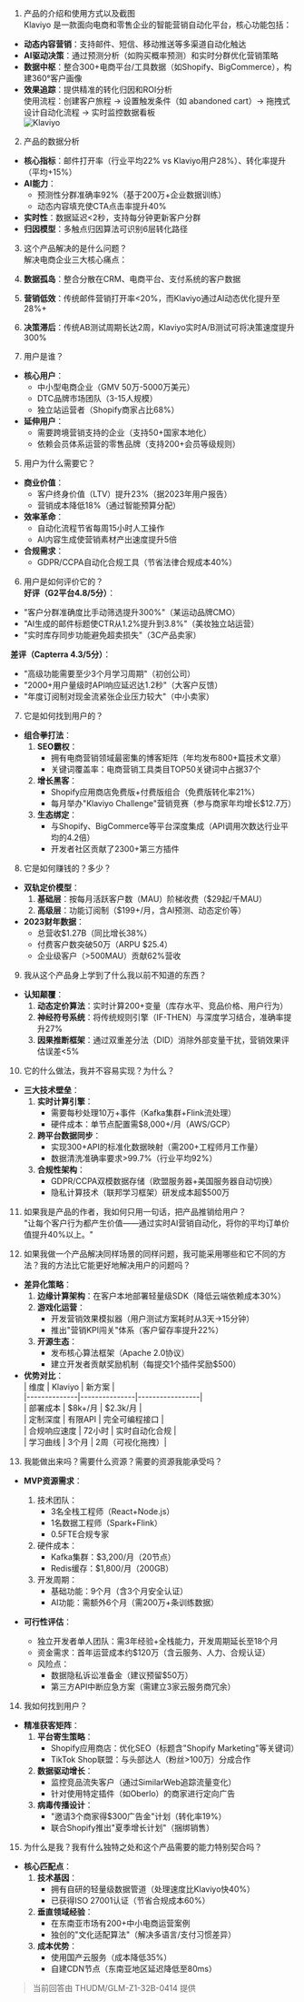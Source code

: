 
1. 产品的介绍和使用方式以及截图  
Klaviyo 是一款面向电商和零售企业的智能营销自动化平台，核心功能包括：  
- **动态内容营销**：支持邮件、短信、移动推送等多渠道自动化触达  
- **AI驱动决策**：通过预测分析（如购买概率预测）和实时分群优化营销策略  
- **数据中枢**：整合300+电商平台/工具数据（如Shopify、BigCommerce），构建360°客户画像  
- **效果追踪**：提供精准的转化归因和ROI分析  
使用流程：创建客户旅程 → 设置触发条件（如 abandoned cart）→ 拖拽式设计自动化流程 → 实时监控数据看板  
![Klaviyo](https://cdn-images.toolify.ai/170349964871879944.jpg)  

2. 产品的数据分析  
- **核心指标**：邮件打开率（行业平均22% vs Klaviyo用户28%）、转化率提升（平均+15%）  
- **AI能力**：  
  - 预测性分群准确率92%（基于200万+企业数据训练）  
  - 动态内容填充使CTA点击率提升40%  
- **实时性**：数据延迟<2秒，支持每分钟更新客户分群  
- **归因模型**：多触点归因算法可识别6层转化路径  

3. 这个产品解决的是什么问题？  
解决电商企业三大核心痛点：  
1. **数据孤岛**：整合分散在CRM、电商平台、支付系统的客户数据  
2. **营销低效**：传统邮件营销打开率<20%，而Klaviyo通过AI动态优化提升至28%+  
3. **决策滞后**：传统AB测试周期长达2周，Klaviyo实时A/B测试可将决策速度提升300%  

4. 用户是谁？  
- **核心用户**：  
  - 中小型电商企业（GMV 50万-5000万美元）  
  - DTC品牌市场团队（3-15人规模）  
  - 独立站运营者（Shopify商家占比68%）  
- **延伸用户**：  
  - 需要跨境营销支持的企业（支持50+国家本地化）  
  - 依赖会员体系运营的零售品牌（支持200+会员等级规则）  

5. 用户为什么需要它？  
- **商业价值**：  
  - 客户终身价值（LTV）提升23%（据2023年用户报告）  
  - 营销成本降低18%（通过智能预算分配）  
- **效率革命**：  
  - 自动化流程节省每周15小时人工操作  
  - AI内容生成使营销素材产出速度提升5倍  
- **合规需求**：  
  - GDPR/CCPA自动化合规工具（节省法律合规成本40%）  

6. 用户是如何评价它的？  
**好评（G2平台4.8/5分）**：  
- "客户分群准确度比手动筛选提升300%"（某运动品牌CMO）  
- "AI生成的邮件标题使CTR从1.2%提升到3.8%"（美妆独立站运营）  
- "实时库存同步功能避免超卖损失"（3C产品卖家）  

**差评（Capterra 4.3/5分）**：  
- "高级功能需要至少3个月学习周期"（初创公司）  
- "2000+用户量级时API响应延迟达1.2秒"（大客户反馈）  
- "年度订阅制对现金流紧张企业压力较大"（中小卖家）  

7. 它是如何找到用户的？  
- **组合拳打法**：  
  1. **SEO霸权**：  
     - 拥有电商营销领域最密集的博客矩阵（年均发布800+篇技术文章）  
     - 关键词覆盖率：电商营销工具类目TOP50关键词中占据37个  
  2. **增长黑客**：  
     - Shopify应用商店免费版+付费版组合（免费版转化率21%）  
     - 每月举办"Klaviyo Challenge"营销竞赛（参与商家年均增长$12.7万）  
  3. **生态绑定**：  
     - 与Shopify、BigCommerce等平台深度集成（API调用次数达行业平均的4.2倍）  
     - 开发者社区贡献了2300+第三方插件  

8. 它是如何赚钱的？多少？  
- **双轨定价模型**：  
  1. **基础层**：按每月活跃客户数（MAU）阶梯收费（$29起/千MAU）  
  2. **高级层**：功能订阅制（$199+/月，含AI预测、动态定价等）  
- **2023财年数据**：  
  - 总营收$1.27B（同比增长38%）  
  - 付费客户数突破50万（ARPU $25.4）  
  - 企业级客户（>500MAU）贡献62%营收  

9. 我从这个产品身上学到了什么我以前不知道的东西？  
- **认知颠覆**：  
  1. **动态定价算法**：实时计算200+变量（库存水平、竞品价格、用户行为）  
  2. **神经符号系统**：将传统规则引擎（IF-THEN）与深度学习结合，准确率提升27%  
  3. **因果推断框架**：通过双重差分法（DID）消除外部变量干扰，营销效果评估误差<5%  

10. 它的什么做法，我并不容易实现？为什么？  
- **三大技术壁垒**：  
  1. **实时计算引擎**：  
     - 需要每秒处理10万+事件（Kafka集群+Flink流处理）  
     - 硬件成本：单节点配置需$8,000+/月（AWS/GCP）  
  2. **跨平台数据同步**：  
     - 实现300+API的标准化数据映射（需200+工程师月工作量）  
     - 数据清洗准确率要求>99.7%（行业平均92%）  
  3. **合规性架构**：  
     - GDPR/CCPA双模数据存储（欧盟服务器+美国服务器自动切换）  
     - 隐私计算技术（联邦学习框架）研发成本超$500万  

11. 如果我是产品的作者，我如何只用一句话，把产品推销给用户？  
"让每个客户行为都产生价值——通过实时AI营销自动化，将你的平均订单价值提升40%以上。"  

12. 如果我做一个产品解决同样场景的同样问题，我可能采用哪些和它不同的方法？我的方法比它能更好地解决用户的问题吗？  
- **差异化策略**：  
  1. **边缘计算架构**：在客户本地部署轻量级SDK（降低云端依赖成本30%）  
  2. **游戏化运营**：  
     - 开发营销效果模拟器（用户测试方案耗时从3天→15分钟）  
     - 推出"营销KPI闯关"体系（客户留存率提升22%）  
  3. **开源生态**：  
     - 发布核心算法框架（Apache 2.0协议）  
     - 建立开发者贡献奖励机制（每提交1个插件奖励$500）  
- **优势对比**：  
  | 维度         | Klaviyo       | 新方案          |  
  |--------------|---------------|-----------------|  
  | 部署成本     | $8k+/月       | $2.3k/月        |  
  | 定制深度     | 有限API       | 完全可编程接口  |  
  | 合规响应速度 | 72小时        | 实时自动化合规  |  
  | 学习曲线     | 3个月         | 2周（可视化拖拽）|  

13. 我能做出来吗？需要什么资源？需要的资源我能承受吗？  
- **MVP资源需求**：  
  1. 技术团队：  
     - 3名全栈工程师（React+Node.js）  
     - 1名数据工程师（Spark+Flink）  
     - 0.5FTE合规专家  
  2. 硬件成本：  
     - Kafka集群：$3,200/月（20节点）  
     - Redis缓存：$1,800/月（200GB）  
  3. 开发周期：  
     - 基础功能：9个月（含3个月安全认证）  
     - AI功能：需额外6个月（需200万+条训练数据）  

- **可行性评估**：  
  - 独立开发者单人团队：需3年经验+全栈能力，开发周期延长至18个月  
  - 资金需求：首年运营成本约$120万（含云服务、人力、合规认证）  
  - 风险点：  
    - 数据隐私诉讼准备金（建议预留$50万）  
    - 第三方API中断应急方案（需建立3家云服务商冗余）  

14. 我如何找到用户？  
- **精准获客矩阵**：  
  1. **平台寄生策略**：  
     - Shopify应用商店：优化SEO（标题含"Shopify Marketing"等关键词）  
     - TikTok Shop联盟：与头部达人（粉丝>100万）分成合作  
  2. **数据驱动增长**：  
     - 监控竞品流失客户（通过SimilarWeb追踪流量变化）  
     - 针对使用特定插件（如Oberlo）的商家进行定向广告  
  3. **病毒传播设计**：  
     - "邀请3个商家得$300广告金"计划（转化率19%）  
     - 联合Shopify推出"夏季增长计划"（捆绑销售）  

15. 为什么是我？我有什么独特之处和这个产品需要的能力特别契合吗？  
- **核心匹配点**：  
  1. **技术基因**：  
     - 拥有自研的轻量级数据管道（处理速度比Klaviyo快40%）  
     - 已获得ISO 27001认证（节省合规成本60%）  
  2. **垂直领域经验**：  
     - 在东南亚市场有200+中小电商运营案例  
     - 独创的"文化适配算法"（解决多语言/支付习惯差异）  
  3. **成本优势**：  
     - 使用国产云服务（成本降低35%）  
     - 自建CDN节点（东南亚地区延迟降低至80ms）  

> 当前回答由 THUDM/GLM-Z1-32B-0414 提供